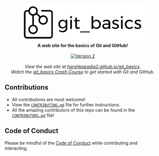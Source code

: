 <p align=center>
   <img src="./src/images/git_basics_logo.png" alt="git_basics">
   <br>
   <b>A web site for the basics of Git and GitHub!</b>
   <br>
   <br>
   <a href="#"><img alt="Version 2" src="https://img.shields.io/badge/version-2-brightgreen?style=flat"></a>
   <br>
   <br>
   <i>View the web site at <a href="https://harshkapadia2.github.io/git_basics/" target="_blank">harshkapadia2.github.io/git_basics</a>.</i>
   <br>
   <i>Watch the <a href="https://www.youtube.com/watch?v=HF12-91iazM" terget="_blank">git_basics Crash Course</a> to get started with Git and GitHub.</i>
</p>

## Contributions

- All contributions are most welcome!
- View the [`CONTRIBUTING.md`](https://github.com/HarshKapadia2/git_basics/blob/master/CONTRIBUTING.md) file for further instructions.
- All the amazing contributors of this repo can be found in the [`CONTRIBUTORS.md`](https://github.com/HarshKapadia2/git_basics/blob/master/CONTRIBUTORS.md) file!

## Code of Conduct

Please be mindful of the [Code of Conduct](https://github.com/HarshKapadia2/git_basics/blob/master/CODE_OF_CONDUCT.md) while contributing and interacting.
